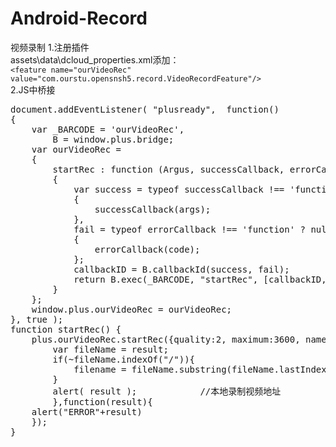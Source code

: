# Android-Record
视频录制
1.注册插件  
	assets\data\dcloud_properties.xml添加：  
	`<feature name="ourVideoRec" value="com.ourstu.opensnsh5.record.VideoRecordFeature"/>`  
2.JS中桥接  
<pre>document.addEventListener( "plusready",  function()
{
    var _BARCODE = 'ourVideoRec',
		B = window.plus.bridge;
    var ourVideoRec =
    {
		startRec : function (Argus, successCallback, errorCallback )
		{
			var success = typeof successCallback !== 'function' ? null : function(args)
			{
				successCallback(args);
			},
			fail = typeof errorCallback !== 'function' ? null : function(code)
			{
				errorCallback(code);
			};
			callbackID = B.callbackId(success, fail);
			return B.exec(_BARCODE, "startRec", [callbackID, Argus]);
		}
    };
    window.plus.ourVideoRec = ourVideoRec;
}, true ); 
function startRec() {  
	plus.ourVideoRec.startRec({quality:2, maximum:3600, name:"test_video"}, function( result ) {  
		var fileName = result;  
		if(~fileName.indexOf("/")){  
			filename = fileName.substring(fileName.lastIndexOf("/")+1,fileName.length);  
		}  
		alert( result );			//本地录制视频地址  
		},function(result){  
	alert("ERROR"+result)  
	});
}
</pre>
